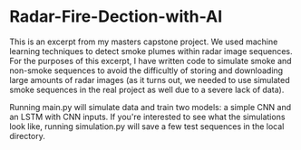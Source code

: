 # Radar-Fire-Dection-with-AI
This is an excerpt from my masters capstone project. We used machine learning techniques to detect smoke plumes within radar image sequences. For the purposes of this excerpt, I have written code to simulate smoke and non-smoke sequences to avoid the difficultly of storing and downloading large amounts of radar images (as it turns out, we needed to use simulated smoke sequences in the real project as well due to a severe lack of data).

Running main.py will simulate data and train two models: a simple CNN and an LSTM with CNN inputs. If you're interested to see what the simulations look like, running simulation.py will save a few test sequences in the local directory.
